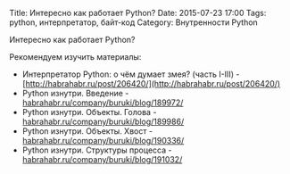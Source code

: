 Title: Интересно как работает Python?
Date: 2015-07-23 17:00
Tags: python, интерпретатор, байт-код
Category: Внутренности Python


Интересно как работает Python?

Рекомендуем изучить материалы:

- Интерпретатор Python: о чём думает змея? (часть I-III) - [http://habrahabr.ru/post/206420/](http://habrahabr.ru/post/206420/)
- Python изнутри. Введение - [habrahabr.ru/company/buruki/blog/189972/](habrahabr.ru/company/buruki/blog/189972/)
- Python изнутри. Объекты. Голова - [habrahabr.ru/company/buruki/blog/189986/](habrahabr.ru/company/buruki/blog/189986/)
- Python изнутри. Объекты. Хвост - [habrahabr.ru/company/buruki/blog/190336/](habrahabr.ru/company/buruki/blog/190336/)
- Python изнутри. Структуры процесса - [habrahabr.ru/company/buruki/blog/191032/](habrahabr.ru/company/buruki/blog/191032/)